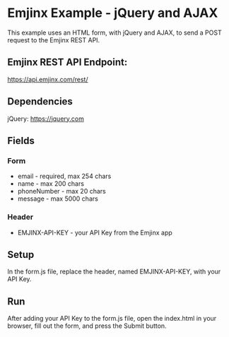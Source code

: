 # Emjinx Example - jQuery and AJAX

This example uses an HTML form, with jQuery and AJAX, to send a POST request to the Emjinx REST API.

## Emjinx REST API Endpoint:

https://api.emjinx.com/rest/

## Dependencies

jQuery: https://jquery.com

## Fields

### Form

- email - required, max 254 chars
- name - max 200 chars
- phoneNumber - max 20 chars
- message - max 5000 chars

### Header

- EMJINX-API-KEY - your API Key from the Emjinx app

## Setup

In the form.js file, replace the header, named EMJINX-API-KEY, with your API Key.

## Run

After adding your API Key to the form.js file, open the index.html in your browser, fill out the form, and press the Submit button.
